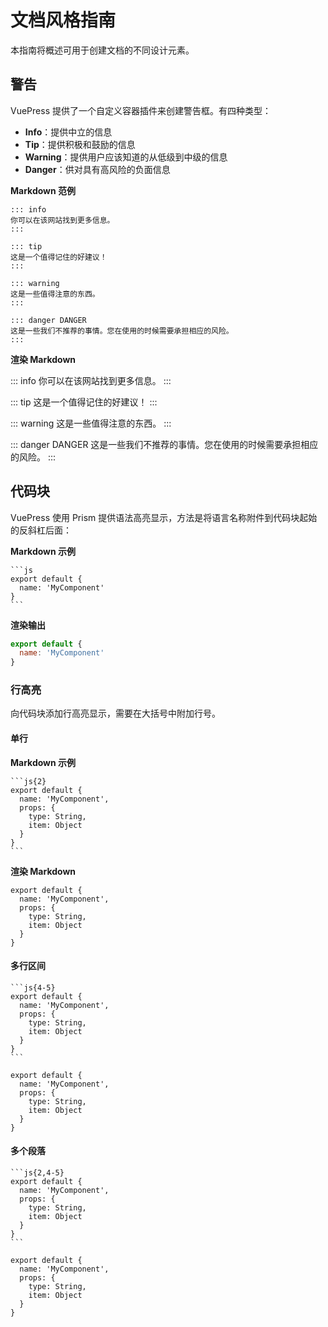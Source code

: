 # 文档风格指南

本指南将概述可用于创建文档的不同设计元素。

## 警告

VuePress 提供了一个自定义容器插件来创建警告框。有四种类型：

- **Info**：提供中立的信息
- **Tip**：提供积极和鼓励的信息
- **Warning**：提供用户应该知道的从低级到中级的信息
- **Danger**：供对具有高风险的负面信息

**Markdown 范例**

```
::: info
你可以在该网站找到更多信息。
:::

::: tip
这是一个值得记住的好建议！
:::

::: warning
这是一些值得注意的东西。
:::

::: danger DANGER
这是一些我们不推荐的事情。您在使用的时候需要承担相应的风险。
:::
```

**渲染 Markdown**

::: info
你可以在该网站找到更多信息。
:::

::: tip
这是一个值得记住的好建议！
:::

::: warning
这是一些值得注意的东西。
:::

::: danger DANGER
这是一些我们不推荐的事情。您在使用的时候需要承担相应的风险。
:::

## 代码块

VuePress 使用 Prism 提供语法高亮显示，方法是将语言名称附件到代码块起始的反斜杠后面：

**Markdown 示例**

````
```js
export default {
  name: 'MyComponent'
}
```
````

**渲染输出**

```js
export default {
  name: 'MyComponent'
}
```

### 行高亮

向代码块添加行高亮显示，需要在大括号中附加行号。

#### 单行

**Markdown 示例**

````
```js{2}
export default {
  name: 'MyComponent',
  props: {
    type: String,
    item: Object
  }
}
```
````

**渲染 Markdown**

```js{2}
export default {
  name: 'MyComponent',
  props: {
    type: String,
    item: Object
  }
}
```

#### 多行区间

````
```js{4-5}
export default {
  name: 'MyComponent',
  props: {
    type: String,
    item: Object
  }
}
```
````

```js{4-5}
export default {
  name: 'MyComponent',
  props: {
    type: String,
    item: Object
  }
}
```

#### 多个段落

````
```js{2,4-5}
export default {
  name: 'MyComponent',
  props: {
    type: String,
    item: Object
  }
}
```
````

```js{2,4-5}
export default {
  name: 'MyComponent',
  props: {
    type: String,
    item: Object
  }
}
```
